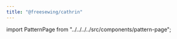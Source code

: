 ```yaml
---
title: "@freesewing/cathrin"
---
```


import PatternPage from "../../../../src/components/pattern-page";

<patternpage pattern="cathrin" />